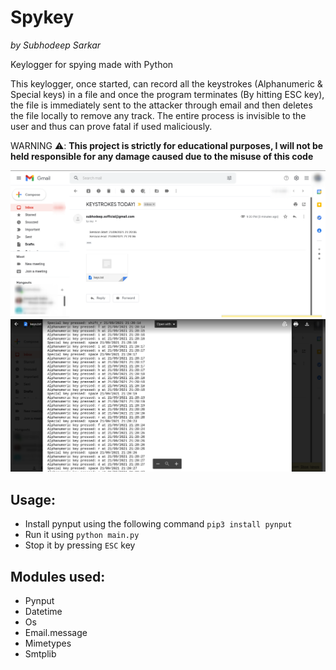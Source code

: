 # Spykey
*by Subhodeep Sarkar*

Keylogger for spying made with Python

This keylogger, once started, can record all the keystrokes (Alphanumeric & Special keys) in a file and once the program terminates (By hitting ESC key), the
file is immediately sent to the attacker through email and then deletes the file locally to remove any track. The entire process is invisible to the user and
thus can prove fatal if used maliciously.

WARNING ⚠️: **This project is strictly for educational purposes, I will not be held responsible for any damage caused due to the misuse of this code**

![](email.png)
![](keystrokes.png)

## Usage:
- Install pynput using the following command ``pip3 install pynput``
- Run it using ``python main.py``
- Stop it by pressing ``ESC`` key

## Modules used:
- Pynput
- Datetime
- Os
- Email.message
- Mimetypes
- Smtplib
